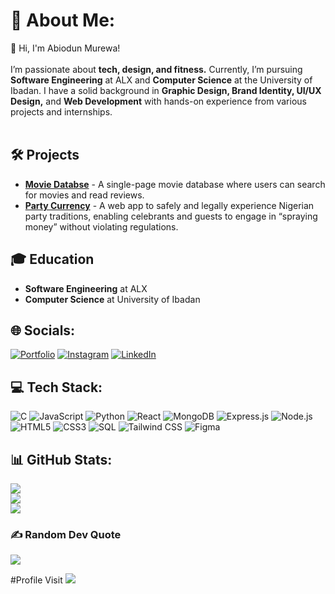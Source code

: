 # 💫 About Me:
👋 Hi, I'm Abiodun Murewa!<br><br>I’m passionate about **tech, design, and fitness.** Currently, I’m pursuing **Software Engineering** at ALX and **Computer Science** at the University of Ibadan. I have a solid background in **Graphic Design, Brand Identity, UI/UX Design,** and **Web Development** with hands-on experience from various projects and internships.<br><br>

## 🛠️ **Projects**
- **[Movie Databse](https://github.com/Psybah/movie-mingle-reviews)** - A single-page movie database where users can search for movies and read reviews.
- **[Party Currency](https://github.com/Psybah/party-currency-app)** - A web app to safely and legally experience Nigerian party traditions, enabling celebrants and guests to engage in “spraying money” without violating regulations.

## 🎓 **Education**
- **Software Engineering** at ALX
- **Computer Science** at University of Ibadan

## 🌐 Socials:
[![Portfolio](https://img.shields.io/badge/Behance-1769ff?logo=behance&logoColor=white)](https://behance.net/https://www.behance.net/cybersmith) 
[![Instagram](https://img.shields.io/badge/Instagram-%23E4405F.svg?logo=Instagram&logoColor=white)](https://instagram.com/https://www.instagram.com/cybersmith_studios/) 
[![LinkedIn](https://img.shields.io/badge/LinkedIn-%230077B5.svg?logo=linkedin&logoColor=white)](https://linkedin.com/in/https://www.linkedin.com/in/oluwamurewa/) 

## 💻 Tech Stack:
![C](https://img.shields.io/badge/c-%2300599C.svg?style=for-the-badge&logo=c&logoColor=white) ![JavaScript](https://img.shields.io/badge/javascript-%23323330.svg?style=for-the-badge&logo=javascript&logoColor=%23F7DF1E) ![Python](https://img.shields.io/badge/python-3670A0?style=for-the-badge&logo=python&logoColor=ffdd54) ![React](https://img.shields.io/badge/react-%2361DAFB.svg?style=for-the-badge&logo=react&logoColor=black) ![MongoDB](https://img.shields.io/badge/mongodb-%2347A248.svg?style=for-the-badge&logo=mongodb&logoColor=white) ![Express.js](https://img.shields.io/badge/express.js-%23404d59.svg?style=for-the-badge&logo=express&logoColor=%2361DAFB) ![Node.js](https://img.shields.io/badge/node.js-%23339933.svg?style=for-the-badge&logo=node.js&logoColor=white) ![HTML5](https://img.shields.io/badge/html5-%23E34F26.svg?style=for-the-badge&logo=html5&logoColor=white) ![CSS3](https://img.shields.io/badge/css3-%231572B6.svg?style=for-the-badge&logo=css3&logoColor=white) ![SQL](https://img.shields.io/badge/sql-%2300758F.svg?style=for-the-badge&logo=postgresql&logoColor=white) ![Tailwind CSS](https://img.shields.io/badge/tailwindcss-%2338B2AC.svg?style=for-the-badge&logo=tailwind-css&logoColor=white) ![Figma](https://img.shields.io/badge/Figma-F24E1E?style=for-the-badge&logo=figma&logoColor=white)

## 📊 GitHub Stats:
![](https://github-readme-stats.vercel.app/api?username=Psybah&theme=dark&hide_border=false&include_all_commits=false&count_private=false)<br/>
![](https://github-readme-streak-stats.herokuapp.com/?user=Psybah&theme=dark&hide_border=false)<br/>
![](https://github-readme-stats.vercel.app/api/top-langs/?username=Psybah&theme=dark&hide_border=false&include_all_commits=false&count_private=false&layout=compact)


### ✍️ Random Dev Quote
![](https://quotes-github-readme.vercel.app/api?type=horizontal&theme=radical)

#Profile Visit
[![](https://visitcount.itsvg.in/api?id=Psybah&icon=0&color=13)](https://visitcount.itsvg.in)

<!-- Proudly created with GPRM ( https://gprm.itsvg.in ) -->

<!---
Psybah/Psybah is a ✨ special ✨ repository because its `README.md` (this file) appears on your GitHub profile.
You can click the Preview link to take a look at your changes.
--->
